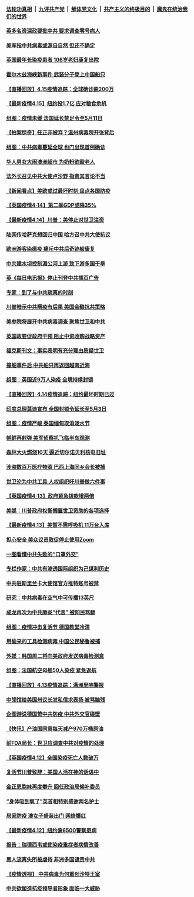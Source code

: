 ####  [法轮功真相](../../../../basic/blob/master/README.md?t=04160401) &nbsp;|&nbsp; [九评共产党](../../../../9ping.md/blob/master/README.md?t=04160401) &nbsp;|&nbsp; [解体党文化](../../../../jtdwh.md/blob/master/README.md?t=04160401)  &nbsp;|&nbsp; [共产主义的终极目的](../../../../gczydzjmd.md/blob/master/README.md?t=04160401) &nbsp;|&nbsp; [魔鬼在统治我们的世界](../../../../mgztzwmdsj.md/blob/master/README.md?t=04160401) 

#### [英多名资深政要批中共 要求调查零号病人](../pages/nsc418/n12033430.md?t=04160401) 

#### [美军指中共病毒或源自自然 但还不确定](../pages/nsc418/n12033338.md?t=04160401) 

#### [英国最年长染疫患者 106岁老妇康复出院](../pages/nsc418/n12033318.md?t=04160401) 

#### [霍尔木兹海峡新事件 武装分子登上中国船只](../pages/nsc418/n12033023.md?t=04160401) 

#### [【直播回放】4.15疫情追踪：全球确诊逾200万](../pages/nsc418/n12032899.md?t=04160401) 

#### [【最新疫情4.15】纽约投1.7亿 应对粮食危机](../pages/nsc418/n12031072.md?t=04160401) 

#### [组图：疫情未缓 法国延长禁足令至5月11日](../pages/nsc418/n12032121.md?t=04160401) 

#### [【拍案惊奇】任正非被弃？温州病毒院开张背后](../pages/nsc418/n12031404.md?t=04160401) 

#### [组图：中共病毒蔓延全球 也门出现首例确诊](../pages/nsc418/n12030462.md?t=04160401) 

#### [华人男女大闹澳洲超市 为奶粉欲殴老人](../pages/nsc418/n12031706.md?t=04160401) 

#### [法外长召见中共大使卢沙野 指责其言论不当](../pages/nsc418/n12031303.md?t=04160401) 

#### [【新闻看点】美欧或过最坏时刻 盘点各国防疫](../pages/nsc418/n12030818.md?t=04160401) 

#### [【英国疫情4·14】第二季GDP或降35%](../pages/nsc418/n12030978.md?t=04160401) 

#### [【最新疫情4.14】川普：美停止对世卫注资](../pages/nsc418/n12027947.md?t=04160401) 

#### [陆网传哈萨克想回归中国 哈方召中共大使抗议](../pages/nsc418/n12031126.md?t=04160401) 

#### [欧洲游客染瘟疫 痛斥中共后奇迹般康复](../pages/nsc418/n12030636.md?t=04160401) 

#### [中共建水坝控制湄公河上游 致下游多国干旱](../pages/nsc418/n12030720.md?t=04160401) 

#### [英《每日电讯报》停止刊登中共插页广告](../pages/nsc418/n12030864.md?t=04160401) 

#### [专家：到了与中共疏离的时刻](../pages/nsc418/n12030667.md?t=04160401) 

#### [川普暗示中共瞒疫有后果 美国会酿抗共策略](../pages/nsc418/n12029990.md?t=04160401) 

#### [美参院将展开中共病毒调查 聚焦世卫和中共](../pages/nsc418/n12030184.md?t=04160401) 

#### [英国政要促政府干预 阻止中资收购战略资产](../pages/nsc418/n12030334.md?t=04160401) 

#### [福克斯刊文：事实表明有充分理由质疑世卫](../pages/nsc418/n12030392.md?t=04160401) 

#### [撞船事件后 中共船只再返回越南近海](../pages/nsc418/n12030336.md?t=04160401) 

#### [组图：英国近9万人染疫 全境持续封锁](../pages/nsc418/n12029991.md?t=04160401) 

#### [【直播回放】4.14疫情追踪：纽约最坏时期已过](../pages/nsc418/n12030034.md?t=04160401) 

#### [印度总理莫迪宣布 全国封锁令延长至5月3日](../pages/nsc418/n12029887.md?t=04160401) 

#### [组图：疫情严峻 泰国缅甸取消泼水节](../pages/nsc418/n12029181.md?t=04160401) 

#### [朝鲜再射弹 美军侦察机飞临半岛观测](../pages/nsc418/n12029538.md?t=04160401) 

#### [森林大火燃烧10天 逼近切尔诺贝利核电旧址](../pages/nsc418/n12029411.md?t=04160401) 

#### [涉盗数百万医疗物资 巴西上海同乡会长被捕](../pages/nsc418/n12028867.md?t=04160401) 

#### [世卫沦为中共工具 人权组织吁川普做六件事](../pages/nsc418/n12028407.md?t=04160401) 

#### [【英国疫情4·13】政府紧急拨款增两倍](../pages/nsc418/n12028084.md?t=04160401) 

#### [美媒：川普政府权衡搁置世卫资助的各项选择](../pages/nsc418/n12028055.md?t=04160401) 

#### [【最新疫情4.13】美暂不需呼吸机 11万台入库](../pages/nsc418/n12024712.md?t=04160401) 

#### [担心安全 美众议员敦促停止使用Zoom](../pages/nsc418/n12028062.md?t=04160401) 

#### [一图看懂中共失败的“口罩外交”](../pages/nsc418/n12026088.md?t=04160401) 

#### [专栏作家：中共有渗透国际组织为己谋利历史](../pages/nsc418/n12025937.md?t=04160401) 

#### [中共驻斯里兰卡大使馆官方推特账号被禁](../pages/nsc418/n12027418.md?t=04160401) 

#### [研究：中共病毒在空气中可传播13英尺](../pages/nsc418/n12026960.md?t=04160401) 

#### [成龙再次为中共肺炎“代言” 被网民骂翻](../pages/nsc418/n12027356.md?t=04160401) 

#### [组图：疫情冲击复活节 德国教堂冷清](../pages/nsc418/n12026390.md?t=04160401) 

#### [用偷来的工具检测病毒 中国公民秘鲁被捕](../pages/nsc418/n12027194.md?t=04160401) 

#### [外媒：韩国周二将向美政府发送病毒检测盒](../pages/nsc418/n12027049.md?t=04160401) 

#### [组图：法国航空母舰50人染疫 紧急返航](../pages/nsc418/n12026871.md?t=04160401) 

#### [【直播回放】4.13疫情追踪：满洲里响警报](../pages/nsc418/n12026894.md?t=04160401) 

#### [中领馆给美国州议长发私信求表扬 被骂脑残](../pages/nsc418/n12026823.md?t=04160401) 

#### [企图游说德国赞中共防疫 中共外交官碰壁](../pages/nsc418/n12025608.md?t=04160401) 

#### [【快讯】产油国同意每天减产970万桶原油](../pages/nsc418/n12025209.md?t=04160401) 

#### [前FDA局长：世卫应调查中共对疫情的处理](../pages/nsc418/n12025386.md?t=04160401) 

#### [【英国疫情4.12】全国染疫死亡人数破万](../pages/nsc418/n12025150.md?t=04160401) 

#### [复活节川普致辞：美国人活在神的话语中](../pages/nsc418/n12025100.md?t=04160401) 

#### [金正恩胞妹再度攀升 回任政治局候补委员](../pages/nsc418/n12024905.md?t=04160401) 

#### [“身体吸到氧了”英首相特别感谢两名护士](../pages/nsc418/n12025111.md?t=04160401) 

#### [居家防疫 澳女子盛装出门 网络爆红](../pages/nsc418/n12024646.md?t=04160401) 

#### [【最新疫情4.12】纽约逾6500警察患病](../pages/nsc418/n12020389.md?t=04160401) 

#### [报告：瑞德西韦或使染疫重症者病情改善](../pages/nsc418/n12024936.md?t=04160401) 

#### [黑人流离失所被虐待 非洲多国谴责中共](../pages/nsc418/n12024673.md?t=04160401) 

#### [【疫情透视】 中共病毒为何重创沙特王室](../pages/nsc418/n12024111.md?t=04160401) 

#### [中共欲塑造抗疫领导者形象 面临一大威胁](../pages/nsc418/n12024402.md?t=04160401) 

